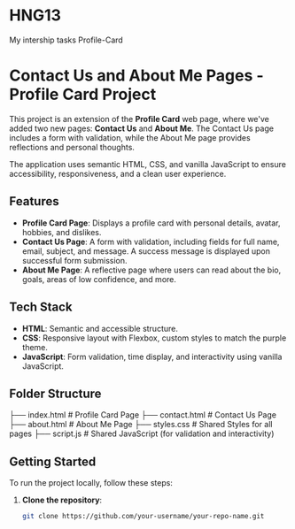 # HNG13
My intership tasks
Profile-Card

# Contact Us and About Me Pages - Profile Card Project

This project is an extension of the **Profile Card** web page, where we've added two new pages: **Contact Us** and **About Me**. The Contact Us page includes a form with validation, while the About Me page provides reflections and personal thoughts.

The application uses semantic HTML, CSS, and vanilla JavaScript to ensure accessibility, responsiveness, and a clean user experience.

## Features

- **Profile Card Page**: Displays a profile card with personal details, avatar, hobbies, and dislikes.
- **Contact Us Page**: A form with validation, including fields for full name, email, subject, and message. A success message is displayed upon successful form submission.
- **About Me Page**: A reflective page where users can read about the bio, goals, areas of low confidence, and more.

## Tech Stack

- **HTML**: Semantic and accessible structure.
- **CSS**: Responsive layout with Flexbox, custom styles to match the purple theme.
- **JavaScript**: Form validation, time display, and interactivity using vanilla JavaScript.

## Folder Structure
├── index.html # Profile Card Page
├── contact.html # Contact Us Page
├── about.html # About Me Page
├── styles.css # Shared Styles for all pages
├── script.js # Shared JavaScript (for validation and interactivity)

## Getting Started

To run the project locally, follow these steps:

1. **Clone the repository**:

   ```bash
   git clone https://github.com/your-username/your-repo-name.git



